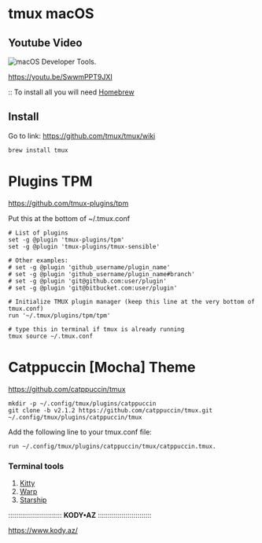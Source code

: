 # tmux macOS

## Youtube Video
![macOS Developer Tools.](https://i4.ytimg.com/vi/SwwmPPT9JXI/mqdefault.jpg "tmux macOS | terminal in terminal")

https://youtu.be/SwwmPPT9JXI

:: To install all you will need [Homebrew](https://brew.sh/)

## Install

Go to link:
https://github.com/tmux/tmux/wiki

```
brew install tmux
```

# Plugins TPM
https://github.com/tmux-plugins/tpm

Put this at the bottom of ~/.tmux.conf
```
# List of plugins
set -g @plugin 'tmux-plugins/tpm'
set -g @plugin 'tmux-plugins/tmux-sensible'

# Other examples:
# set -g @plugin 'github_username/plugin_name'
# set -g @plugin 'github_username/plugin_name#branch'
# set -g @plugin 'git@github.com:user/plugin'
# set -g @plugin 'git@bitbucket.com:user/plugin'

# Initialize TMUX plugin manager (keep this line at the very bottom of tmux.conf)
run '~/.tmux/plugins/tpm/tpm'
```

```
# type this in terminal if tmux is already running
tmux source ~/.tmux.conf
```


# Catppuccin [Mocha] Theme
https://github.com/catppuccin/tmux

```
mkdir -p ~/.config/tmux/plugins/catppuccin
git clone -b v2.1.2 https://github.com/catppuccin/tmux.git ~/.config/tmux/plugins/catppuccin/tmux
```
Add the following line to your tmux.conf file: 
```
run ~/.config/tmux/plugins/catppuccin/tmux/catppuccin.tmux.
```


### Terminal tools

1. [Kitty](https://sw.kovidgoyal.net/kitty/)
2. [Warp](https://www.warp.dev/)
3. [Starship](https://starship.rs/)


:::::::::::::::::::::::::::
**KODY•AZ**
:::::::::::::::::::::::::::

https://www.kody.az/



